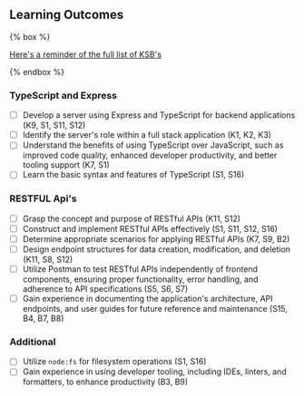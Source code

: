 ## Learning Outcomes

{% box %}

[Here's a reminder of the full list of KSB's](/course/ksb)

{% endbox %}

### TypeScript and Express

- [ ] Develop a server using Express and TypeScript for backend applications (K9, S1, S11, S12)
- [ ] Identify the server's role within a full stack application (K1, K2, K3)
- [ ] Understand the benefits of using TypeScript over JavaScript, such as improved code quality, enhanced developer productivity, and better tooling support (K7, S1)
- [ ] Learn the basic syntax and features of TypeScript (S1, S16)

### RESTFUL Api's
- [ ] Grasp the concept and purpose of RESTful APIs (K11, S12)
- [ ] Construct and implement RESTful APIs effectively (S1, S11, S12, S16)
- [ ] Determine appropriate scenarios for applying RESTful APIs (K7, S9, B2)
- [ ] Design endpoint structures for data creation, modification, and deletion (K11, S8, S12)
- [ ] Utilize Postman to test RESTful APIs independently of frontend components, ensuring proper functionality, error handling, and adherence to API specifications (S5, S6, S7)
- [ ] Gain experience in documenting the application's architecture, API endpoints, and user guides for future reference and maintenance (S15, B4, B7, B8)

### Additional
- [ ] Utilize `node:fs` for filesystem operations (S1, S16)
- [ ] Gain experience in using developer tooling, including IDEs, linters, and formatters, to enhance productivity (B3, B9)
